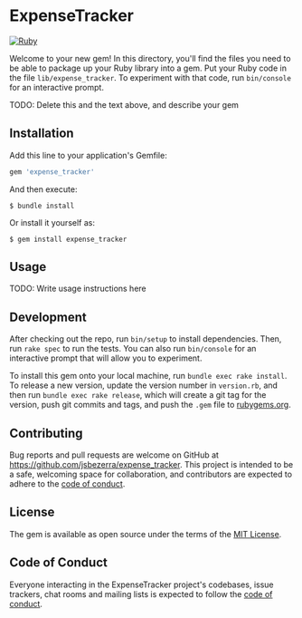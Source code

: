 # ExpenseTracker

[![Ruby](https://github.com/jsbezerra/expense_tracker/actions/workflows/main.yml/badge.svg)](https://github.com/jsbezerra/expense_tracker/actions/workflows/main.yml)

Welcome to your new gem! In this directory, you'll find the files you need to be able to package up your Ruby library into a gem. Put your Ruby code in the file `lib/expense_tracker`. To experiment with that code, run `bin/console` for an interactive prompt.

TODO: Delete this and the text above, and describe your gem

## Installation

Add this line to your application's Gemfile:

```ruby
gem 'expense_tracker'
```

And then execute:

    $ bundle install

Or install it yourself as:

    $ gem install expense_tracker

## Usage

TODO: Write usage instructions here

## Development

After checking out the repo, run `bin/setup` to install dependencies. Then, run `rake spec` to run the tests. You can also run `bin/console` for an interactive prompt that will allow you to experiment.

To install this gem onto your local machine, run `bundle exec rake install`. To release a new version, update the version number in `version.rb`, and then run `bundle exec rake release`, which will create a git tag for the version, push git commits and tags, and push the `.gem` file to [rubygems.org](https://rubygems.org).

## Contributing

Bug reports and pull requests are welcome on GitHub at https://github.com/jsbezerra/expense_tracker. This project is intended to be a safe, welcoming space for collaboration, and contributors are expected to adhere to the [code of conduct](https://github.com/jsbezerra/expense_tracker/blob/master/CODE_OF_CONDUCT.md).


## License

The gem is available as open source under the terms of the [MIT License](https://opensource.org/licenses/MIT).

## Code of Conduct

Everyone interacting in the ExpenseTracker project's codebases, issue trackers, chat rooms and mailing lists is expected to follow the [code of conduct](https://github.com/[USERNAME]/expense_tracker/blob/master/CODE_OF_CONDUCT.md).
